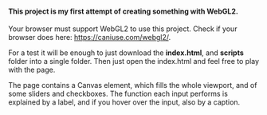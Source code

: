 #### This project is my first attempt of creating something with WebGL2.

Your browser must support WebGL2 to use this project. Check if your browser does here: https://caniuse.com/webgl2/.

For a test it will be enough to just download the **index.html**, and **scripts** folder into a single folder. Then just open the index.html and feel free to play with the page.

The page contains a Canvas element, which fills the whole viewport, and of some sliders and checkboxes.
The function each input performs is explained by a label, and if you hover over the input, also by a caption.